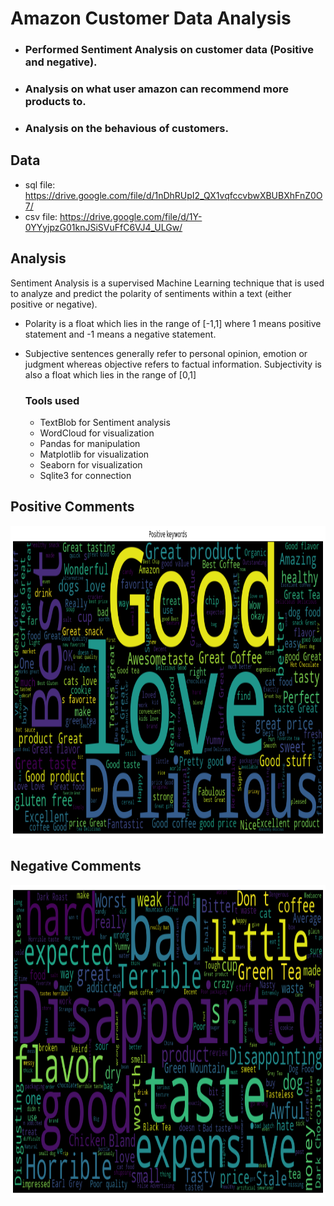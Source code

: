 # Amazon Customer Data Analysis
  - ### Performed Sentiment Analysis on customer data (Positive and negative).
  - ### Analysis on what user amazon can recommend more products to.
  - ### Analysis on the behavious of customers.


## Data

- sql file: https://drive.google.com/file/d/1nDhRUpI2_QX1vqfccvbwXBUBXhFnZ0O7/
- csv file: https://drive.google.com/file/d/1Y-0YYyjpzG01knJSiSVuFfC6VJ4_ULGw/


## Analysis
Sentiment Analysis is a supervised Machine Learning technique that is used to analyze and predict the polarity of sentiments within a text (either positive or negative).
- Polarity is a float which lies in the range of [-1,1] where 1 means positive statement and -1 means a negative statement. 
- Subjective sentences generally refer to personal opinion, emotion or judgment whereas objective refers to factual information. 
Subjectivity is also a float which lies in the range of [0,1]


  
  ### Tools used
    - TextBlob for Sentiment analysis
    - WordCloud for visualization
    - Pandas for manipulation
    - Matplotlib for visualization
    - Seaborn for visualization
    - Sqlite3 for connection
    
    
## Positive Comments
<img src="https://github.com/StMorris/Data-Analysis-with-python/blob/main/Amazon%20customer%20analysis/positive.png" 
     style = "width:800px;height:500px"/>
     
 ## Negative Comments
<img src="https://github.com/StMorris/Data-Analysis-with-python/blob/main/Amazon%20customer%20analysis/negative.png" 
     style = "width:800px;height:500px"/>

